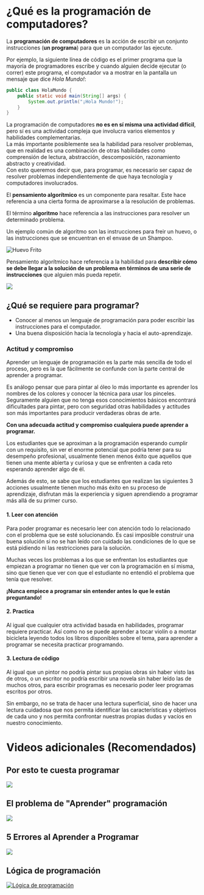 # ¿Qué es la programación de computadores?

La **programación de computadores** es la acción de escribir un conjunto instrucciones (**un programa**) para que un computador las ejecute. 

Por ejemplo, la siguiente línea de código es el primer programa que la mayoría de programadores escribe y cuando alguien decide ejecutar (o correr) este programa, el computador va a mostrar en la pantalla un mensaje que dice _Hola Mundo!_:

```java
public class HolaMundo {
    public static void main(String[] args) {
        System.out.println("¡Hola Mundo!");
    }
}
```

La programación de computadores **no es en sí misma una actividad difícil**, pero sí es una actividad compleja que involucra varios elementos y habilidades complementarias.  
La más importante posiblemente sea la habilidad para resolver problemas, que en realidad es una combinación de otras habilidades como comprensión de lectura, abstracción, descomposición, razonamiento abstracto y creatividad.  
Con esto queremos decir que, para programar, es necesario ser capaz de resolver problemas independientemente de que haya tecnología y computadores involucrados.  

El **pensamiento algorítmico** es un componente para resaltar. Este hace referencia a una cierta forma de aproximarse a la resolución de problemas.

El término **algoritmo** hace referencia a las instrucciones para resolver un determinado problema.  

Un ejemplo común de algoritmo son las instrucciones para freir un huevo, o las instrucciones que se encuentran en el envase de un Shampoo.

![Huevo Frito](https://imagenes.20minutos.es/files/image_1920_1080/uploads/imagenes/2021/11/02/huevo-frito.jpeg)

Pensamiento algorítmico hace referencia a la habilidad para **describir cómo se debe llegar a la solución de un problema en términos de una serie de instrucciones** que alguien más pueda repetir.

[![](https://markdown-videos-api.jorgenkh.no/youtube/cDA3_5982h8)](https://youtu.be/cDA3_5982h8?si=Xmwa_V04HYXLnt4g)

## ¿Qué se requiere para programar?
- Conocer al menos un lenguaje de programación para poder escribir las instrucciones para el computador.
- Una buena disposición hacia la tecnología y hacia el auto-aprendizaje.

### Actitud y compromiso
Aprender un lenguaje de programación es la parte más sencilla de todo el proceso, pero es la que fácilmente se confunde con la parte central de aprender a programar.

Es análogo pensar que para pintar al óleo lo más importante es aprender los nombres de los colores y conocer la técnica para usar los pinceles. Seguramente alguien que no tenga esos conocimientos básicos encontrará dificultades para pintar, pero con seguridad otras habilidades y actitudes son más importantes para producir verdaderas obras de arte.

**Con una adecuada actitud y compromiso cualquiera puede aprender a programar.**

Los estudiantes que se aproximan a la programación esperando cumplir con un requisito, sin ver el enorme potencial que podría tener para su desempeño profesional, usualmente tienen menos éxito que aquellos que tienen una mente abierta y curiosa y que se enfrenten a cada reto esperando aprender algo de él.

Además de esto, se sabe que los estudiantes que realizan las siguientes 3 acciones usualmente tienen mucho más éxito en su proceso de aprendizaje, disfrutan más la experiencia y siguen aprendiendo a programar más allá de su primer curso.

#### 1. Leer con atención
Para poder programar es necesario leer con atención todo lo relacionado con el problema que se esté solucionando. Es casi imposible construir una buena solución si no se han leído con cuidado las condiciones de lo que se está pidiendo ni las restricciones para la solución.

Muchas veces los problemas a los que se enfrentan los estudiantes que empiezan a programar no tienen que ver con la programación en sí misma, sino que tienen que ver con que el estudiante no entendió el problema que tenía que resolver.

**¡Nunca empiece a programar sin entender antes lo que le están preguntando!**

#### 2. Practica
Al igual que cualquier otra actividad basada en habilidades, programar requiere practicar. Así como no se puede aprender a tocar violín o a montar bicicleta leyendo todos los libros disponibles sobre el tema, para aprender a programar se necesita practicar programando.

#### 3. Lectura de código
Al igual que un pintor no podría pintar sus propias obras sin haber visto las de otros, o un escritor no podría escribir una novela sin haber leído las de muchos otros, para escribir programas es necesario poder leer programas escritos por otros. 

Sin embargo, no se trata de hacer una lectura superficial, sino de hacer una lectura cuidadosa que nos permita identificar las características y objetivos de cada uno y nos permita confrontar nuestras propias dudas y vacíos en nuestro conocimiento.

# Videos adicionales (Recomendados)
## Por esto te cuesta programar
[![](https://markdown-videos-api.jorgenkh.no/youtube/c3NRsitewTc)](https://youtu.be/c3NRsitewTc?si=lXzsR94-WEHCDQcK)

## El problema de "Aprender" programación
[![](https://markdown-videos-api.jorgenkh.no/youtube/d1XlxVm2sA0)](https://youtu.be/d1XlxVm2sA0?si=f1DqMOPcOuSv7vu2)

## 5 Errores al Aprender a Programar
[![](https://markdown-videos-api.jorgenkh.no/youtube/kgxWf1GFyVI)](https://youtu.be/kgxWf1GFyVI?si=M0oq1u3OJAMx-gbJ)

## Lógica de programación
[![Lógica de programación](https://i.ytimg.com/vi/S9y-LdvtWhM/hq720.jpg?sqp=-oaymwEhCK4FEIIDSFryq4qpAxMIARUAAAAAGAElAADIQj0AgKJD&rs=AOn4CLDDi65P_m3NwsayjvNTUe4hDY-tEw)](https://www.youtube.com/watch?v=OyPJpud974E&list=PLeJNEiFH8nIBf9UxeJ1WvjdztOKKrdtOI)